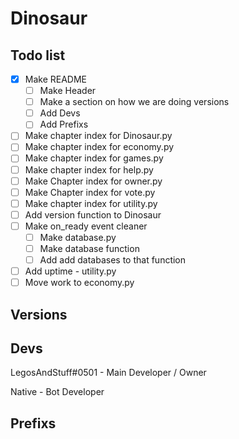 # Dinosaur

## Todo list
- [x] Make README
  - [ ] Make Header
  - [ ] Make a section on how we are doing versions
  - [ ] Add Devs
  - [ ] Add Prefixs
- [ ] Make chapter index for Dinosaur.py
- [ ] Make chapter index for economy.py
- [ ] Make chapter index for games.py
- [ ] Make chapter index for help.py
- [ ] Make Chapter index for owner.py
- [ ] Make Chapter index for vote.py
- [ ] Make chapter index for utility.py
- [ ] Add version function to Dinosaur
- [ ] Make on_ready event cleaner
  - [ ] Make database.py
  - [ ] Make database function
  - [ ] Add add databases to that function
- [ ] Add uptime - utility.py
- [ ] Move work to economy.py

## Versions

## Devs

LegosAndStuff#0501 - Main Developer / Owner

Native - Bot Developer

## Prefixs
